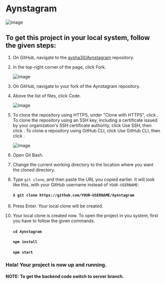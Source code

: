 # Aynstagram

![image](https://user-images.githubusercontent.com/45158487/126010676-47f45946-8f23-4201-8eaf-2627df26bd39.png)

## To get this project in your local system, follow the given steps:

1.  On GitHub, navigate to the [aysha30/Aynstagram](https://github.com/aysha30/Aynstagram) repository.
2.  In the top-right corner of the page, click Fork.

    ![image](https://user-images.githubusercontent.com/45158487/124381718-9d50c280-dce1-11eb-856e-b363ada6df56.png)

3.  On GitHub, navigate to your fork of the Aynstagram repository.
4.  Above the list of files, click  Code.

    ![image](https://user-images.githubusercontent.com/45158487/124381787-f28cd400-dce1-11eb-913d-051d3106eb2d.png)

5.  To clone the repository using HTTPS, under "Clone with HTTPS", click . To clone the repository using an SSH key, including a certificate issued by your organization's SSH certificate authority, click Use SSH, then click . To clone a repository using GitHub CLI, click Use GitHub CLI, then click .

    ![image](https://user-images.githubusercontent.com/45158487/126010987-84f0ac0d-6055-4072-a788-f490cde23b96.png)

6.  Open Git Bash.

7. Change the current working directory to the location where you want the cloned directory.

8. Type `git clone`, and then paste the URL you copied earlier. It will look like this, with your GitHub username instead of `YOUR-USERNAME`:

    #### `$ git clone https://github.com/YOUR-USERNAME/Aynstagram`

9. Press Enter. Your local clone will be created.

10. Your local clone is created now. To open the project in you system, first you have to follow the given commands.

    #### `cd Aynstagram`
    #### `npm install`
    #### `npm start`

### Hola! Your project is now up and running.

#### NOTE: To get the backend code switch to server branch.

